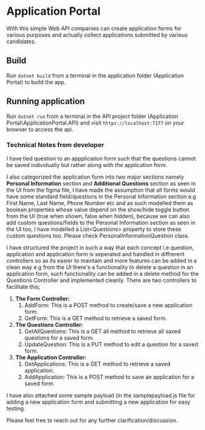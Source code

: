 # Application Portal
With this simple Web API companies can create application forms for various purposes and actually collect applications submitted by various candidates.

## Build

Run `dotnet build` from a terminal in the application folder (Application Portal) to build the app.

## Running application
Run `dotnet run` from a terminal in the API project folder (Application Portal\ApplicationPortal.API) and visit `https://localhost:7177` on your browser to access the api.

### Technical Notes from developer
I have tied question to an appplication form such that the questions cannot be saved individually but rather along with the application form.

I also categorized the application form into two major sections namely **Personal Information** section and **Additional Questions** section as seen in the UI from the figma file, I have made the assumption that all forms would have some standard field/questions in the Personal Information section e.g First Name, Last Name, Phone Number etc and as such modelled them as boolean properties whose value depend on the show/hide toggle button from the UI (true when shown, false when hidden), because we can also add custom questions/fields to the Personal Information section as seen in the UI too, I have modelled a List\<Questions\> property to store these custom questions too. Please check PersonalInformationQuestion class.

I have structured the project in such a way that each concept i.e question, application and application form is seperated and handled in diffrerent controllers so as its easier to maintain and more features can be added in a clean way e.g from the UI there's a functionality to delete a question in an application form, such functionality can be added in a delete method for the Questions Controller and implemented cleanly.
There are two controllers to facilitate this;
1. **The Form Controller:** 
    1. AddForm: This is a POST method to create/save a new application form.
    2. GetForm: This is a GET method to retrieve a saved form.
2. **The Questions Controller:**
    1. GetAllQuestions: This is a GET all method to retrieve all saved questions for a saved form.
    2. UpdateQuestion: This is a PUT method to edit a question for a saved form.
3. **The Application Controller:**
    1. GetApplications: This is a GET method to retrieve a saved application.
    2. AddApplication: This is a POST method to save an application for a saved form.

I have also attached some sample payload (in the samplepayload.js file for adding a new application form and submitting a new application for easy testing.

Please feel free to reach out for any further clarification/discussion.
